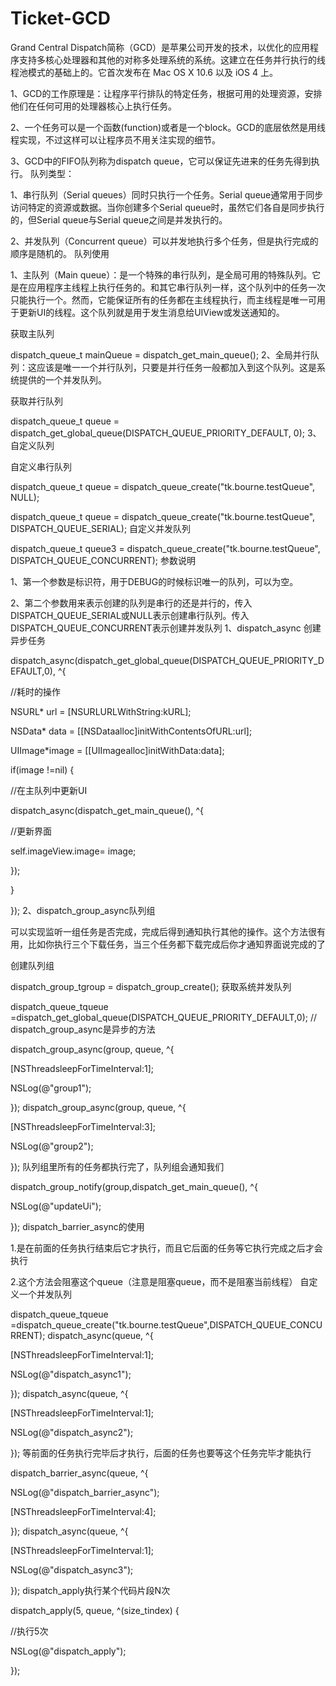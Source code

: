 # Ticket-GCD
Grand Central Dispatch简称（GCD）是苹果公司开发的技术，以优化的应用程序支持多核心处理器和其他的对称多处理系统的系统。这建立在任务并行执行的线程池模式的基础上的。它首次发布在 Mac OS X 10.6 以及 iOS 4 上。

1、GCD的工作原理是：让程序平行排队的特定任务，根据可用的处理资源，安排他们在任何可用的处理器核心上执行任务。

2、一个任务可以是一个函数(function)或者是一个block。GCD的底层依然是用线程实现，不过这样可以让程序员不用关注实现的细节。

3、GCD中的FIFO队列称为dispatch queue，它可以保证先进来的任务先得到执行。
队列类型：

1、串行队列（Serial queues）同时只执行一个任务。Serial queue通常用于同步访问特定的资源或数据。当你创建多个Serial queue时，虽然它们各自是同步执行的，但Serial queue与Serial queue之间是并发执行的。

2、并发队列（Concurrent queue）可以并发地执行多个任务，但是执行完成的顺序是随机的。
队列使用

1、主队列（Main queue）：是一个特殊的串行队列，是全局可用的特殊队列。它是在应用程序主线程上执行任务的。和其它串行队列一样，这个队列中的任务一次只能执行一个。然而，它能保证所有的任务都在主线程执行，而主线程是唯一可用于更新UI的线程。这个队列就是用于发生消息给UIView或发送通知的。

获取主队列

dispatch_queue_t mainQueue = dispatch_get_main_queue();
2、全局并行队列：这应该是唯一一个并行队列，只要是并行任务一般都加入到这个队列。这是系统提供的一个并发队列。

获取并行队列

dispatch_queue_t queue = dispatch_get_global_queue(DISPATCH_QUEUE_PRIORITY_DEFAULT, 0);
3、自定义队列

自定义串行队列

dispatch_queue_t queue = dispatch_queue_create("tk.bourne.testQueue", NULL);

dispatch_queue_t queue = dispatch_queue_create("tk.bourne.testQueue", DISPATCH_QUEUE_SERIAL);
自定义并发队列

dispatch_queue_t queue3 = dispatch_queue_create("tk.bourne.testQueue", DISPATCH_QUEUE_CONCURRENT);
参数说明

1、第一个参数是标识符，用于DEBUG的时候标识唯一的队列，可以为空。

2、第二个参数用来表示创建的队列是串行的还是并行的，传入DISPATCH_QUEUE_SERIAL或NULL表示创建串行队列。传入DISPATCH_QUEUE_CONCURRENT表示创建并发队列
1、dispatch_async 创建异步任务

dispatch_async(dispatch_get_global_queue(DISPATCH_QUEUE_PRIORITY_DEFAULT,0), ^{

//耗时的操作

NSURL* url = [NSURLURLWithString:kURL];

NSData* data = [[NSDataalloc]initWithContentsOfURL:url];

UIImage*image = [[UIImagealloc]initWithData:data];

if(image !=nil) {

//在主队列中更新UI

dispatch_async(dispatch_get_main_queue(), ^{

//更新界面

self.imageView.image= image;

});

}

});
2、dispatch_group_async队列组

可以实现监听一组任务是否完成，完成后得到通知执行其他的操作。这个方法很有用，比如你执行三个下载任务，当三个任务都下载完成后你才通知界面说完成的了

创建队列组

dispatch_group_tgroup = dispatch_group_create();
获取系统并发队列

dispatch_queue_tqueue =dispatch_get_global_queue(DISPATCH_QUEUE_PRIORITY_DEFAULT,0);
// dispatch_group_async是异步的方法

dispatch_group_async(group, queue, ^{

[NSThreadsleepForTimeInterval:1];

NSLog(@"group1");

});
dispatch_group_async(group, queue, ^{

[NSThreadsleepForTimeInterval:3];

NSLog(@"group2");

});
队列组里所有的任务都执行完了，队列组会通知我们

dispatch_group_notify(group,dispatch_get_main_queue(), ^{

NSLog(@"updateUi");

});
dispatch_barrier_async的使用

1.是在前面的任务执行结束后它才执行，而且它后面的任务等它执行完成之后才会执行

2.这个方法会阻塞这个queue（注意是阻塞queue，而不是阻塞当前线程）
自定义一个并发队列

dispatch_queue_tqueue =dispatch_queue_create("tk.bourne.testQueue",DISPATCH_QUEUE_CONCURRENT);
dispatch_async(queue, ^{

[NSThreadsleepForTimeInterval:1];

NSLog(@"dispatch_async1");

});
dispatch_async(queue, ^{

[NSThreadsleepForTimeInterval:1];

NSLog(@"dispatch_async2");

});
等前面的任务执行完毕后才执行，后面的任务也要等这个任务完毕才能执行

dispatch_barrier_async(queue, ^{

NSLog(@"dispatch_barrier_async");

[NSThreadsleepForTimeInterval:4];

});
dispatch_async(queue, ^{

[NSThreadsleepForTimeInterval:1];

NSLog(@"dispatch_async3");

});
dispatch_apply执行某个代码片段N次

dispatch_apply(5, queue, ^(size_tindex) {

//执行5次

NSLog(@"dispatch_apply");

});
